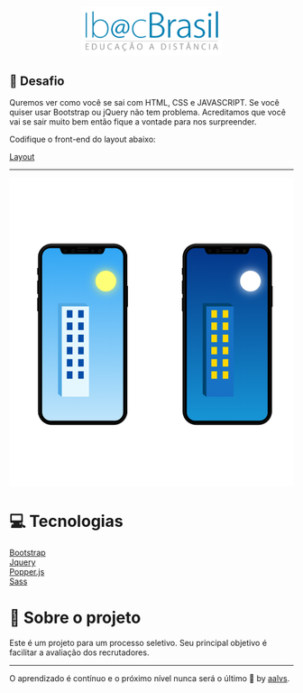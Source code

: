 <div align='center'>
<img src=".github/logo.png" width='250'>
</div>

## 🚀 Desafio

Quremos ver como você se sai com HTML, CSS e JAVASCRIPT. Se você quiser usar Bootstrap ou jQuery não tem problema.
Acreditamos que você vai se sair muito bem então fique a vontade para nos surpreender.

Codifique o front-end do layout abaixo:

[Layout](http://ibacbrasil.com/testeWeb/layout.psd)

---

<div align='center' width='1100'>
<img src=".github/thumbnail.png">
</div>

# 💻 Tecnologias

<a href='https://getbootstrap.com/'>Bootstrap</a>
<br/>
<a href='https://jquery.com/'>Jquery</a>
<br/>
<a href='https://popper.js.org/'>Popper.js</a>
<br/>
<a href='https://sass-lang.com/'>Sass</a>


# 📝 Sobre o projeto

Este é um projeto para um processo seletivo. Seu principal objetivo é facilitar a avaliação dos recrutadores.

---

O aprendizado é contínuo e o próximo nível nunca será o último 🚀 by [aalvs](https://app.rocketseat.com.br/me/aalvs).
